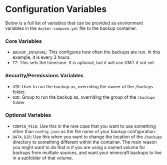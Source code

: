 # Configuration Variables

Below is a full list of variables that can be provided as environment variables in the `docker-compose.yml` file to the backup container.

### Core Variables

* `BACKUP_INTERVAL`: This configures how often the backups are run. In this example, it is every 3 hours.
* `TZ`: This sets the timezone. It is optional, but it will use GMT if not set.

### Security/Permissions Variables

* `UID`: User to run the backup as, overriding the owner of the `/backups` folder.
* `GID`: Group to run the backup as, overriding the group of the `/backups` folder.

### Optional Variables

* `CONFIG_FILE`: Use this in the rare case that you want to use something other than `config.json` as the file name of your backup configuration. 
* `DATA_DIR`: Use this when you want to change the location of the `/backups` directory to something different within the container. The main reason you might want to do that is if you are using a named volume for backups from multiple sources, and want your minecraft backups to live in a subfolder of that volume. 

